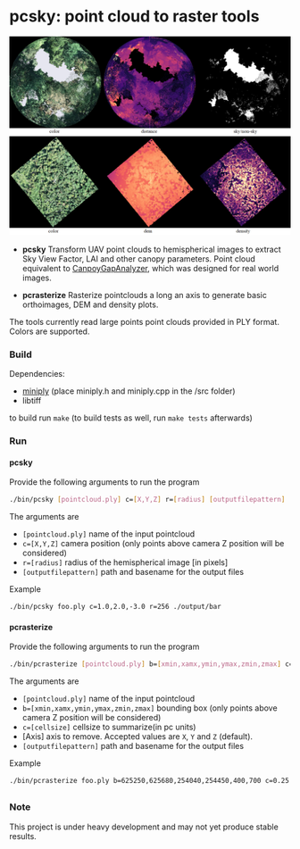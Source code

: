 # pcsky: point cloud to raster tools
 
![pcsky](doc/pcsky.png)
![pcrasterize](doc/pcrasterize.png)

* **pcsky**  Transform UAV point clouds to hemispherical images to extract  Sky View Factor, LAI and other canopy parameters. Point cloud equivalent to [CanpoyGapAnalyzer](https://github.com/dabasler/CanopyGapAnalyzer), which was designed for real world images.

* **pcrasterize** Rasterize pointclouds a long an axis to generate basic orthoimages, DEM and density plots.

 
The tools currently read large points point clouds provided in PLY format. Colors are supported.

### Build

Dependencies:
* [miniply](https://github.com/vilya/miniply) (place miniply.h and miniply.cpp in the /src folder)
* libtiff

to build run `make` (to build tests as well, run `make tests` afterwards)


### Run
#### pcsky
Provide the following arguments to run the program
```sh
./bin/pcsky [pointcloud.ply] c=[X,Y,Z] r=[radius] [outputfilepattern]
```

The arguments are
* `[pointcloud.ply]` name of the input pointcloud
* `c=[X,Y,Z]` camera position (only points above camera Z position will be considered)
* `r=[radius]` radius of the hemispherical image [in pixels]
* `[outputfilepattern]` path and basename for the output files

Example
```sh
./bin/pcsky foo.ply c=1.0,2.0,-3.0 r=256 ./output/bar
```


#### pcrasterize

Provide the following arguments to run the program
```sh
./bin/pcrasterize [pointcloud.ply] b=[xmin,xamx,ymin,ymax,zmin,zmax] c=[cellsize] [Axis] [outputfilepattern]
```

The arguments are
* `[pointcloud.ply]` name of the input pointcloud
* `b=[xmin,xamx,ymin,ymax,zmin,zmax]` bounding box (only points above camera Z position will be considered)
* `c=[cellsize]` cellsize to summarize(in pc units)
* [Axis] axis to remove. Accepted values are `X`, `Y` and `Z` (default).
* `[outputfilepattern]` path and basename for the output files

Example
```sh
./bin/pcrasterize foo.ply b=625250,625680,254040,254450,400,700 c=0.25 Z ./output/bar
```

##
### Note
 This project is under heavy development and may not yet produce stable results.
